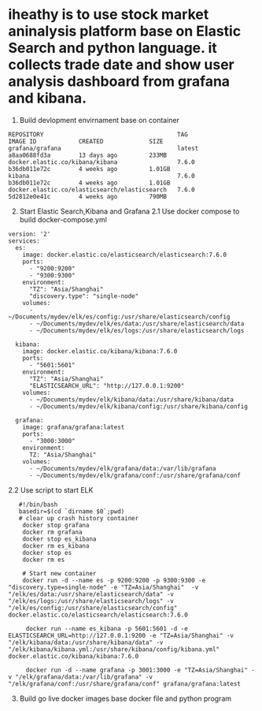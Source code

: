 # iheathy is to use stock market aninalysis platform base on Elastic Search and python language. it collects trade date and show user analysis dashboard from grafana and kibana.

1. Build devlopment envirnament base on container 
  ```
  REPOSITORY                                      TAG                 IMAGE ID            CREATED             SIZE
  grafana/grafana                                 latest              a8aa0688fd3a        13 days ago         233MB
  docker.elastic.co/kibana/kibana                 7.6.0               b36db011e72c        4 weeks ago         1.01GB
  kibana                                          7.6.0               b36db011e72c        4 weeks ago         1.01GB
  docker.elastic.co/elasticsearch/elasticsearch   7.6.0               5d2812e0e41c        4 weeks ago         790MB
  ```
2. Start Elastic Search,Kibana and Grafana
2.1 Use docker compose to build docker-compose.yml
```
version: '2'
services:
  es:
    image: docker.elastic.co/elasticsearch/elasticsearch:7.6.0
    ports:
      - "9200:9200"
      - "9300:9300"
    environment:
      "TZ": "Asia/Shanghai"
      "discovery.type": "single-node"
    volumes:
      - ~/Documents/mydev/elk/es/config:/usr/share/elasticsearch/config
      - ~/Documents/mydev/elk/es/data:/usr/share/elasticsearch/data
      - ~/Documents/mydev/elk/es/logs:/usr/share/elasticsearch/logs

  kibana:
    image: docker.elastic.co/kibana/kibana:7.6.0
    ports:
      - "5601:5601"
    environment:
      "TZ": "Asia/Shanghai"
      "ELASTICSEARCH_URL": "http://127.0.0.1:9200"
    volumes:
      - ~/Documents/mydev/elk/kibana/data:/usr/share/kibana/data
      - ~/Documents/mydev/elk/kibana/config:/usr/share/kibana/config

  grafana:
    image: grafana/grafana:latest
    ports:
      - "3000:3000"
    environment:
      TZ: "Asia/Shanghai"
    volumes:
      - ~/Documents/mydev/elk/grafana/data:/var/lib/grafana
      - ~/Documents/mydev/elk/grafana/conf:/usr/share/grafana/conf
```



2.2 Use script to start ELK 

```
   #!/bin/bash
   basedir=$(cd `dirname $0`;pwd)
   # clear up crash history container
    docker stop grafana
    docker rm grafana
    docker stop es_kibana
    docker rm es_kibana
    docker stop es
    docker rm es
    
    # Start new container
    docker run -d --name es -p 9200:9200 -p 9300:9300 -e "discovery.type=single-node" -e "TZ=Asia/Shanghai"  -v "/elk/es/data:/usr/share/elasticsearch/data" -v "/elk/es/logs:/usr/share/elasticsearch/logs" -v "/elk/es/config:/usr/share/elasticsearch/config" docker.elastic.co/elasticsearch/elasticsearch:7.6.0

     docker run --name es_kibana -p 5601:5601 -d -e ELASTICSEARCH_URL=http://127.0.0.1:9200 -e "TZ=Asia/Shanghai" -v "/elk/kibana/data:/usr/share/kibana/data" -v "/elk/kibana/kibana.yml:/usr/share/kibana/config/kibana.yml" docker.elastic.co/kibana/kibana:7.6.0

     docker run -d --name grafana -p 3001:3000 -e "TZ=Asia/Shanghai" -v "/elk/grafana/data:/var/lib/grafana" -v "/elk/grafana/conf:/usr/share/grafana/conf" grafana/grafana:latest
```     
 3. Build go live docker images base docker file and python program
     
     
